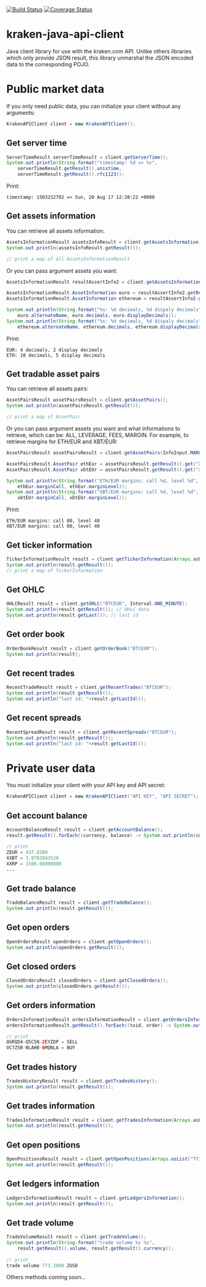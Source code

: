 [![Build Status](https://travis-ci.org/sbouclier/kraken-java-api-client.svg?branch=master)](https://travis-ci.org/sbouclier/kraken-java-api-client)
[![Coverage Status](https://coveralls.io/repos/github/sbouclier/kraken-java-api-client/badge.svg?branch=master)](https://coveralls.io/github/sbouclier/kraken-java-api-client?branch=master)

# kraken-java-api-client
Java client library for use with the kraken.com API. Unlike others libraries which only provide JSON result, this library unmarshal the JSON encoded data to the corresponding POJO.

# Public market data

If you only need public data, you can initialize your client without any arguments:

```java
KrakenAPIClient client = new KrakenAPIClient();
```

## Get server time

```java
ServerTimeResult serverTimeResult = client.getServerTime();
System.out.println(String.format("timestamp: %d => %s",
    serverTimeResult.getResult().unixtime,
    serverTimeResult.getResult().rfc1123));
```

Print:

```
timestamp: 1503232702 => Sun, 20 Aug 17 12:38:22 +0000
```

## Get assets information

You can retrieve all assets information:

```java
AssetsInformationResult assetsInfoResult = client.getAssetsInformation();
System.out.println(assetsInfoResult.getResult());

// print a map of all AssetsInformationResult
```

Or you can pass argument assets you want:

```java
AssetsInformationResult resultAssertInfo2 = client.getAssetsInformation("ZEUR", "XETH");

AssetsInformationResult.AssetInformation euro = resultAssertInfo2.getResult().get("ZEUR");
AssetsInformationResult.AssetInformation ethereum = resultAssertInfo2.getResult().get("XETH");

System.out.println(String.format("%s: %d decimals, %d dispaly decimals",
    euro.alternateName, euro.decimals, euro.displayDecimals));
System.out.println(String.format("%s: %d decimals, %d dispaly decimals",
    ethereum.alternateName, ethereum.decimals, ethereum.displayDecimals));
```

Print:

```
EUR: 4 decimals, 2 display decimals
ETH: 10 decimals, 5 display decimals
```


## Get tradable asset pairs

You can retrieve all assets pairs:

```java
AssetPairsResult assetPairsResult = client.getAssetPairs();
System.out.println(assetPairsResult.getResult());

// print a map of AssetPair
```

Or you can pass argument assets you want and what informations to retrieve, which can be: ALL, LEVERAGE, FEES, MARGIN.
For example, to retrieve margins for ETH/EUR and XBT/EUR:

```java
AssetPairsResult assetPairsResult = client.getAssetPairs(InfoInput.MARGIN,"XETHZEUR","XXBTZEUR");

AssetPairsResult.AssetPair ethEur = assetPairsResult.getResult().get("XETHZEUR");
AssetPairsResult.AssetPair xbtEUr = assetPairsResult.getResult().get("XXBTZEUR");

System.out.println(String.format("ETH/EUR margins: call %d, level %d",
    ethEur.marginCall, ethEur.marginLevel));
System.out.println(String.format("XBT/EUR margins: call %d, level %d", 
    xbtEUr.marginCall, xbtEUr.marginLevel));
```

Print:

```
ETH/EUR margins: call 80, level 40
XBT/EUR margins: call 80, level 40
```

## Get ticker information

```java
TickerInformationResult result = client.getTickerInformation(Arrays.asList("BTCEUR","ETHEUR"));
System.out.println(result.getResult());
// print a map of TickerInformation
```

## Get OHLC

```java
OHLCResult result = client.getOHLC("BTCEUR", Interval.ONE_MINUTE);
System.out.println(result.getResult()); // OHLC data
System.out.println(result.getLast()); // last id
```

## Get order book

```java
OrderBookResult result = client.getOrderBook("BTCEUR");
System.out.println(result);
```

## Get recent trades

```java
RecentTradeResult result = client.getRecentTrades("BTCEUR");
System.out.println(result.getResult());
System.out.println("last id: "+result.getLastId());
```

## Get recent spreads

```java
RecentSpreadResult result = client.getRecentSpreads("BTCEUR");
System.out.println(result.getResult());
System.out.println("last id: "+result.getLastId());
```

# Private user data

You must initialize your client with your API key and API secret:

```java
KrakenAPIClient client = new KrakenAPIClient("API KEY", "API SECRET");
```

## Get account balance

```java
AccountBalanceResult result = client.getAccountBalance();
result.getResult().forEach((currency, balance) -> System.out.println(currency + " = " + balance));

// print
ZEUR = 437.0389
XXBT = 3.0702043520
XXRP = 1500.00000000
...
```

## Get trade balance

```java
TradeBalanceResult result = client.getTradeBalance();
System.out.println(result.getResult());
```

## Get open orders

```java
OpenOrdersResult openOrders = client.getOpenOrders();
System.out.println(openOrders.getResult());
```

## Get closed orders

```java
ClosedOrdersResult closedOrders = client.getClosedOrders();
System.out.println(closedOrders.getResult());
```

## Get orders information

```java
OrdersInformationResult ordersInformationResult = client.getOrdersInformation(Arrays.asList("OGRQD4-Q5C5N-2EYZDP","OC7Z5B-NLAHB-6MQNLA"));
ordersInformationResult.getResult().forEach((txid, order) -> System.out.println(txid + " = " + order.description.type));

// print
OGRQD4-Q5C5N-2EYZDP = SELL
OC7Z5B-NLAHB-6MQNLA = BUY
```

## Get trades history

```java
TradesHistoryResult result = client.getTradesHistory();
System.out.println(result.getResult());
```

## Get trades information

```java
TradesInformationResult result = client.getTradesInformation(Arrays.asList("TBKW74-IIBSM-LPZRWW", "TW2JUT-MIK3P-RML5VC"));
System.out.println(result.getResult());
```

## Get open positions

```java
OpenPositionsResult result = client.getOpenPositions(Arrays.asList("TY3TFI-KXBN3-LEICZJ"));
System.out.println(result.getResult());
```

## Get ledgers information

```java
LedgersInformationResult result = client.getLedgersInformation();
System.out.println(result.getResult());
```

## Get trade volume

```java
TradeVolumeResult result = client.getTradeVolume();
System.out.println(String.format("trade volume %s %s",
    result.getResult().volume, result.getResult().currency));
    
// print
trade volume 773.2808 ZUSD
```

Others methods coming soon...